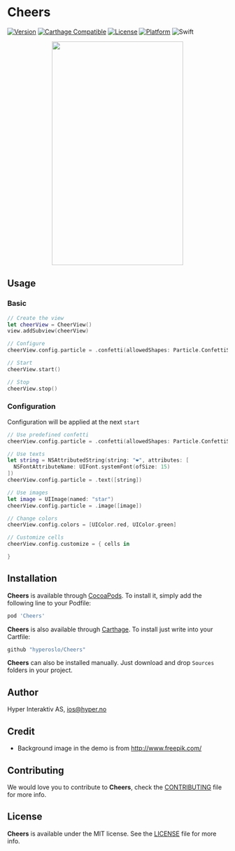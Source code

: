 # Cheers

[![Version](https://img.shields.io/cocoapods/v/Cheers.svg?style=flat)](http://cocoadocs.org/docsets/Cheers)
[![Carthage Compatible](https://img.shields.io/badge/Carthage-compatible-4BC51D.svg?style=flat)](https://github.com/Carthage/Carthage)
[![License](https://img.shields.io/cocoapods/l/Cheers.svg?style=flat)](http://cocoadocs.org/docsets/Cheers)
[![Platform](https://img.shields.io/cocoapods/p/Cheers.svg?style=flat)](http://cocoadocs.org/docsets/Cheers)
![Swift](https://img.shields.io/badge/%20in-swift%204.1-orange.svg)

<div align = "center">
<img src="demo.gif" width="300" height="510" />
</div>

## Usage

### Basic

```swift
// Create the view
let cheerView = CheerView()
view.addSubview(cheerView)

// Configure
cheerView.config.particle = .confetti(allowedShapes: Particle.ConfettiShape.all)

// Start
cheerView.start()

// Stop
cheerView.stop()
```

### Configuration

Configuration will be applied at the next `start`

```swift
// Use predefined confetti
cheerView.config.particle = .confetti(allowedShapes: Particle.ConfettiShape.all)

// Use texts
let string = NSAttributedString(string: "❤️", attributes: [
  NSFontAttributeName: UIFont.systemFont(ofSize: 15)
])
cheerView.config.particle = .text([string])

// Use images
let image = UIImage(named: "star")
cheerView.config.particle = .image([image])

// Change colors
cheerView.config.colors = [UIColor.red, UIColor.green]

// Customize cells
cheerView.config.customize = { cells in

}
```

## Installation

**Cheers** is available through [CocoaPods](http://cocoapods.org). To install
it, simply add the following line to your Podfile:

```ruby
pod 'Cheers'
```

**Cheers** is also available through [Carthage](https://github.com/Carthage/Carthage).
To install just write into your Cartfile:

```ruby
github "hyperoslo/Cheers"
```

**Cheers** can also be installed manually. Just download and drop `Sources` folders in your project.

## Author

Hyper Interaktiv AS, ios@hyper.no

## Credit

- Background image in the demo is from http://www.freepik.com/

## Contributing

We would love you to contribute to **Cheers**, check the [CONTRIBUTING](https://github.com/hyperoslo/Cheers/blob/master/CONTRIBUTING.md) file for more info.

## License

**Cheers** is available under the MIT license. See the [LICENSE](https://github.com/hyperoslo/Cheers/blob/master/LICENSE.md) file for more info.
